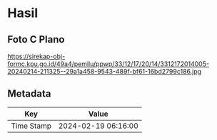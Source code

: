 # Hasil

## Foto C Plano

https://sirekap-obj-formc.kpu.go.id/49a4/pemilu/ppwp/33/12/17/20/14/3312172014005-20240214-211325--29a1a458-9543-489f-bf61-16bd2799c186.jpg


## Metadata

| Key        | Value               |
| ---------- | ------------------- |
| Time Stamp | 2024-02-19 06:16:00 |




